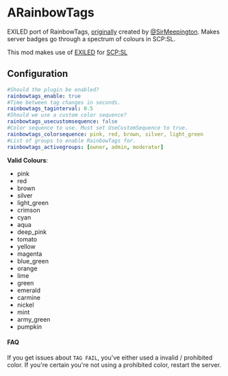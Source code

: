 # ARainbowTags
EXILED port of RainbowTags, [originally](https://github.com/sirmeepington/RainbowTag/) created by [@SirMeepington](https://github.com/sirmeepington). Makes server badges go through a spectrum of colours in SCP:SL. 

This mod makes use of [EXILED](https://gitlab.com/Galaxy119/EXILED) for [SCP:SL](https://scpslgame.com/)

## Configuration

```yaml
#Should the plugin be enabled?
rainbowtags_enable: true
#Time between tag changes in seconds.
rainbowtags_taginterval: 0.5 
#Should we use a custom color sequence?
rainbowtags_usecustomsequence: false 
#Color sequence to use. Must set UseCustomSequence to true.
rainbowtags_colorsequence: pink, red, brown, silver, light_green 
#List of groups to enable RainbowTags for.
rainbowtags_activegroups: [owner, admin, moderator] 
```

**Valid Colours**:
* pink
* red
* brown
* silver
* light_green
* crimson
* cyan
* aqua
* deep_pink
* tomato
* yellow
* magenta
* blue_green
* orange
* lime
* green
* emerald
* carmine
* nickel
* mint
* army_green
* pumpkin


#### FAQ

If you get issues about `TAG FAIL`, you've either used a invalid / prohibited color. If you're certain you're not using a prohibited color, restart the server.
